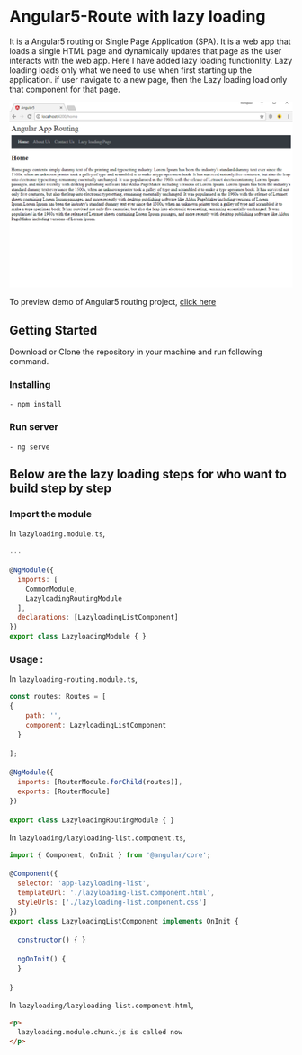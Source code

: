 # Angular5-Route with lazy loading


It is a Angular5 routing or Single Page Application (SPA). It is a web app that loads a single HTML page and dynamically updates that page as the user interacts with the web app. Here I have added lazy loading functionlity. Lazy loading loads only what we need to use when first starting up the application. if user navigate to a new page, then the Lazy loading load only that component for that page.

<p align="center">
    <img  alt="Angular5-Route" src="img/Angular5-Route.PNG" class="img-responsive">
</p>

To preview demo of Angular5 routing project, [click here](https://stackblitz.com/edit/angular5-route?embed=1&file=index.html&hideExplorer=1&hideNavigation=1&view=preview)



## Getting Started
Download  or Clone the repository in your machine and run following command.

### Installing
    - npm install

### Run server
    - ng serve
    
## Below are the lazy loading steps for who want to build step by step


### Import the module

In `lazyloading.module.ts`,

```javascript
...

@NgModule({
  imports: [
    CommonModule,
    LazyloadingRoutingModule
  ],
  declarations: [LazyloadingListComponent]
})
export class LazyloadingModule { }


```

### Usage : 

In `lazyloading-routing.module.ts`,

```javascript
const routes: Routes = [
{
    path: '',
    component: LazyloadingListComponent
  }

];

@NgModule({
  imports: [RouterModule.forChild(routes)],
  exports: [RouterModule]
})

export class LazyloadingRoutingModule { }

```

In `lazyloading/lazyloading-list.component.ts`,

```javascript
import { Component, OnInit } from '@angular/core';

@Component({
  selector: 'app-lazyloading-list',
  templateUrl: './lazyloading-list.component.html',
  styleUrls: ['./lazyloading-list.component.css']
})
export class LazyloadingListComponent implements OnInit {

  constructor() { }

  ngOnInit() {
  }

}
```
In `lazyloading/lazyloading-list.component.html`,

```html
<p>
  lazyloading.module.chunk.js is called now
</p>           
```
